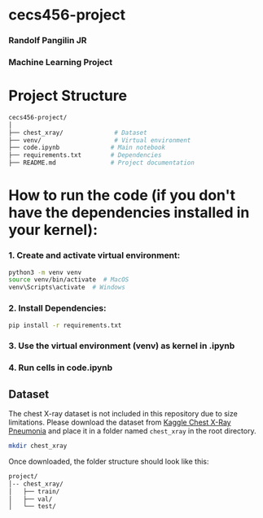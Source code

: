 # cecs456-project

### Randolf Pangilin JR
### Machine Learning Project

# Project Structure

```bash
cecs456-project/
│
├── chest_xray/              # Dataset
├── venv/                    # Virtual environment
├── code.ipynb              # Main notebook 
├── requirements.txt        # Dependencies
├── README.md               # Project documentation
```

# How to run the code (if you don't have the dependencies installed in your kernel):
### 1. Create and activate virtual environment:

```bash
python3 -m venv venv
source venv/bin/activate  # MacOS
venv\Scripts\activate  # Windows
```

### 2. Install Dependencies:

```bash
pip install -r requirements.txt
```

### 3. Use the virtual environment (venv) as kernel in .ipynb
### 4. Run cells in code.ipynb

## Dataset
The chest X-ray dataset is not included in this repository due to size limitations. 
Please download the dataset from [Kaggle Chest X-Ray Pneumonia](https://www.kaggle.com/datasets/paultimothymooney/chest-xray-pneumonia) and place it in a folder named `chest_xray` in the root directory.

```bash
mkdir chest_xray
```

Once downloaded, the folder structure should look like this:
```bash
project/
│-- chest_xray/
│   ├── train/
│   ├── val/
│   └── test/
```

